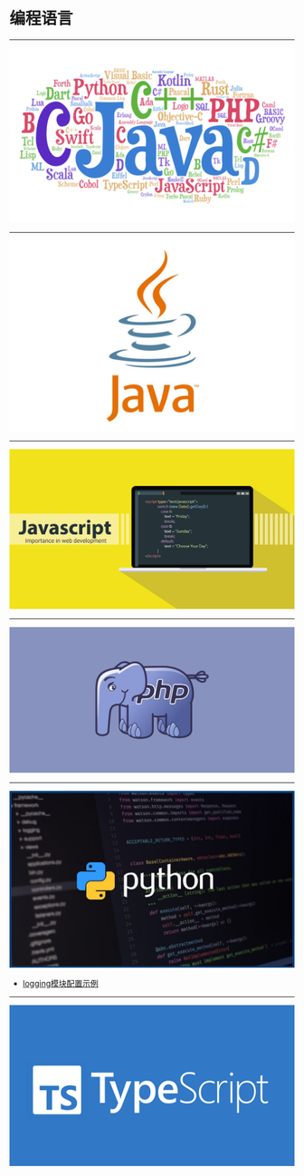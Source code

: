 # 编程语言

---

![Languages](./images/title.png)

---

[![Java](./Java/images/title.jpg ":size=200")](/repository/Languages/Java/README.md#java)

---

[![JavaScript](./JavaScript/images/title.jpg ":size=200")](/repository/Languages/JavaScript/README.md#javascript)

---

[![PHP](./PHP/images/title.png ":size=200")](/repository/Languages/PHP/README.md#php)

---

[![Python](./Python/images/title.jpg ":size=200")](/repository/Languages/Python/README.md#python)
  - [logging模块配置示例](/repository/Languages/Python/docs/logging模块配置示例.md#logging模块配置示例)

---

[![TypeScript](./TypeScript/images/title.png ":size=200")](/repository/Languages/TypeScript/README.md#typescript)